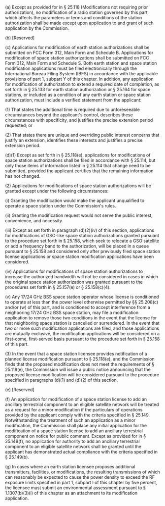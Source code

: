 (a) Except as provided for in § 25.118 (Modifications not requiring prior authorization), no modification of a radio station governed by this part which affects the parameters or terms and conditions of the station authorization shall be made except upon application to and grant of such application by the Commission.

(b) [Reserved]

(c) Applications for modification of earth station authorizations shall be submitted on FCC Form 312, Main Form and Schedule B. Applications for modification of space station authorizations shall be submitted on FCC Form 312, Main Form and Schedule S. Both earth station and space station modification applications must be filed electronically through the International Bureau Filing System (IBFS) in accordance with the applicable provisions of part 1, subpart Y of this chapter. In addition, any application for modification of authorization to extend a required date of completion, as set forth in § 25.133 for earth station authorization or § 25.164 for space stations, or included as a condition of any earth station or space station authorization, must include a verified statement from the applicant:

(1) That states the additional time is required due to unforeseeable circumstances beyond the applicant's control, describes these circumstances with specificity, and justifies the precise extension period requested; or

(2) That states there are unique and overriding public interest concerns that justify an extension, identifies these interests and justifies a precise extension period.

(d)(1) Except as set forth in § 25.118(e), applications for modifications of space station authorizations shall be filed in accordance with § 25.114, but only those items of information listed in § 25.114 that change need to be submitted, provided the applicant certifies that the remaining information has not changed.

(2) Applications for modifications of space station authorizations will be granted except under the following circumstances:

(i) Granting the modification would make the applicant unqualified to operate a space station under the Commission's rules.

(ii) Granting the modification request would not serve the public interest, convenience, and necessity.

(iii) Except as set forth in paragraph (d)(2)(iv) of this section, applications for modifications of GSO-like space station authorizations granted pursuant to the procedure set forth in § 25.158, which seek to relocate a GSO satellite or add a frequency band to the authorization, will be placed in a queue pursuant to § 25.158 and considered only after previously filed space station license applications or space station modification applications have been considered.

(iv) Applications for modifications of space station authorizations to increase the authorized bandwidth will not be considered in cases in which the original space station authorization was granted pursuant to the procedures set forth in § 25.157(e) or § 25.158(c)(4).

(v) Any 17/24 GHz BSS space station operator whose license is conditioned to operate at less than the power level otherwise permitted by §§ 25.208(c) and/or (w) of this part, and is conditioned to accept interference from a neighboring 17/24 GHz BSS space station, may file a modification application to remove those two conditions in the event that the license for that neighboring space station is cancelled or surrendered. In the event that two or more such modification applications are filed, and those applications are mutually exclusive, the modification applications will be considered on a first-come, first-served basis pursuant to the procedure set forth in § 25.158 of this part.

(3) In the event that a space station licensee provides notification of a planned license modification pursuant to § 25.118(e), and the Commission finds that the proposed modification does not meet the requirements of § 25.118(e), the Commission will issue a public notice announcing that the proposed license modification will be considered pursuant to the procedure specified in paragraphs (d)(1) and (d)(2) of this section.

(e) [Reserved]

(f) An application for modification of a space station license to add an ancillary terrestrial component to an eligible satellite network will be treated as a request for a minor modification if the particulars of operations provided by the applicant comply with the criteria specified in § 25.149. Notwithstanding the treatment of such an application as a minor modification, the Commission shall place any initial application for the modification of a space station license to add an ancillary terrestrial component on notice for public comment. Except as provided for in § 25.149(f), no application for authority to add an ancillary terrestrial component to an eligible satellite network shall be granted until the applicant has demonstrated actual compliance with the criteria specified in § 25.149(b).

(g) In cases where an earth station licensee proposes additional transmitters, facilities, or modifications, the resulting transmissions of which can reasonably be expected to cause the power density to exceed the RF exposure limits specified in part 1, subpart I of this chapter by five percent, the licensee must submit an environmental assessment pursuant to § 1.1307(b)(3)(i) of this chapter as an attachment to its modification application.

